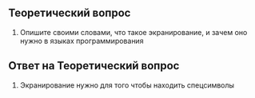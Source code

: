 ## Теоретический вопрос

1. Опишите своими словами, что такое экранирование, и зачем оно нужно в языках программирования

## Ответ на Теоретический вопрос

1. Экранирование нужно для того чтобы находить спецсимволы
